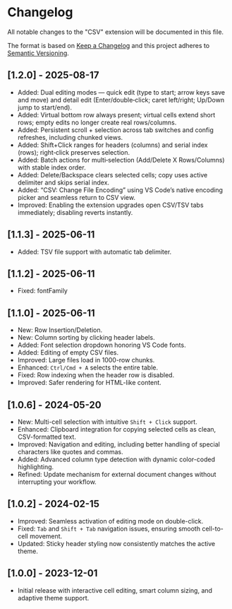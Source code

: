 # Changelog

All notable changes to the "CSV" extension will be documented in this file.

The format is based on [Keep a Changelog](https://keepachangelog.com/en/1.0.0/) and this project adheres to [Semantic Versioning](https://semver.org/spec/v2.0.0.html).

## [1.2.0] - 2025-08-17
- Added: Dual editing modes — quick edit (type to start; arrow keys save and move) and detail edit (Enter/double‑click; caret left/right; Up/Down jump to start/end).
- Added: Virtual bottom row always present; virtual cells extend short rows; empty edits no longer create real rows/columns.
- Added: Persistent scroll + selection across tab switches and config refreshes, including chunked views.
- Added: Shift+Click ranges for headers (columns) and serial index (rows); right‑click preserves selection.
- Added: Batch actions for multi‑selection (Add/Delete X Rows/Columns) with stable index order.
- Added: Delete/Backspace clears selected cells; copy uses active delimiter and skips serial index.
- Added: “CSV: Change File Encoding” using VS Code’s native encoding picker and seamless return to CSV view.
- Improved: Enabling the extension upgrades open CSV/TSV tabs immediately; disabling reverts instantly.

## [1.1.3] - 2025-06-11
- Added: TSV file support with automatic tab delimiter.

## [1.1.2] - 2025-06-11
- Fixed: fontFamily

## [1.1.0] - 2025-06-11
- New: Row Insertion/Deletion.
- New: Column sorting by clicking header labels.
- Added: Font selection dropdown honoring VS Code fonts.
- Added: Editing of empty CSV files.
- Improved: Large files load in 1000-row chunks.
- Enhanced: `Ctrl/Cmd + A` selects the entire table.
- Fixed: Row indexing when the header row is disabled.
- Improved: Safer rendering for HTML-like content.

## [1.0.6] - 2024-05-20
- New: Multi-cell selection with intuitive `Shift + Click` support.
- Enhanced: Clipboard integration for copying selected cells as clean, CSV-formatted text.
- Improved: Navigation and editing, including better handling of special characters like quotes and commas.
- Added: Advanced column type detection with dynamic color-coded highlighting.
- Refined: Update mechanism for external document changes without interrupting your workflow.

## [1.0.2] - 2024-02-15
- Improved: Seamless activation of editing mode on double-click.
- Fixed: `Tab` and `Shift + Tab` navigation issues, ensuring smooth cell-to-cell movement.
- Updated: Sticky header styling now consistently matches the active theme.

## [1.0.0] - 2023-12-01
- Initial release with interactive cell editing, smart column sizing, and adaptive theme support.
